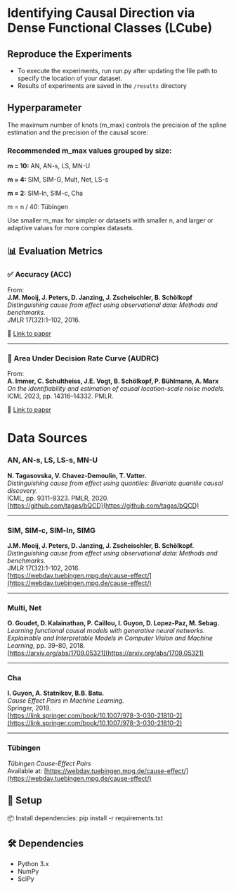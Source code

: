 # Identifying Causal Direction via Dense Functional Classes (LCube)


## Reproduce the Experiments
- To execute the experiments, run run.py after updating the file path to specify the location of your dataset.
-  Results of experiments are saved in the `/results` directory


##  **Hyperparameter** 

The maximum number of knots (m_max) controls the precision of the spline estimation and the precision of the causal score:

### Recommended m_max values grouped by size:

**m = 10:** AN, AN-s, LS, MN-U

**m = 4:**  SIM, SIM-G, Mult, Net, LS-s

**m = 2:** SIM-ln, SIM-c, Cha

 m = n / 40:  Tübingen

Use smaller m_max for simpler or datasets with smaller n, and larger or adaptive values for more complex datasets.

## 📊 Evaluation Metrics

### ✅ Accuracy (ACC)
From:  
**J.M. Mooij, J. Peters, D. Janzing, J. Zscheischler, B. Schölkopf**  
*Distinguishing cause from effect using observational data: Methods and benchmarks.*  
JMLR 17(32):1–102, 2016.

📎 [Link to paper](https://webdav.tuebingen.mpg.de/cause-effect/)

---

### 📐 Area Under Decision Rate Curve (AUDRC)
From:  
**A. Immer, C. Schultheiss, J.E. Vogt, B. Schölkopf, P. Bühlmann, A. Marx**  
*On the identifiability and estimation of causal location-scale noise models.*  
ICML 2023, pp. 14316–14332. PMLR.

📎 [Link to paper](https://proceedings.mlr.press/v202/immer23a.html)

# Data Sources

### AN, AN-s, LS, LS-s, MN-U  
**N. Tagasovska, V. Chavez-Demoulin, T. Vatter.**  
*Distinguishing cause from effect using quantiles: Bivariate quantile causal discovery.*  
ICML, pp. 9311–9323. PMLR, 2020.  
[https://github.com/tagas/bQCD](https://github.com/tagas/bQCD)

---

### SIM, SIM-c, SIM-ln, SIMG  
**J.M. Mooij, J. Peters, D. Janzing, J. Zscheischler, B. Schölkopf.**  
*Distinguishing cause from effect using observational data: Methods and benchmarks.*  
JMLR 17(32):1-102, 2016.  
[https://webdav.tuebingen.mpg.de/cause-effect/](https://webdav.tuebingen.mpg.de/cause-effect/)

---

### Multi, Net  
**O. Goudet, D. Kalainathan, P. Caillou, I. Guyon, D. Lopez-Paz, M. Sebag.**  
*Learning functional causal models with generative neural networks.*  
*Explainable and Interpretable Models in Computer Vision and Machine Learning*, pp. 39–80, 2018.  
[https://arxiv.org/abs/1709.05321](https://arxiv.org/abs/1709.05321)

---

### Cha  
**I. Guyon, A. Statnikov, B.B. Batu.**  
*Cause Effect Pairs in Machine Learning.*  
Springer, 2019.  
[https://link.springer.com/book/10.1007/978-3-030-21810-2](https://link.springer.com/book/10.1007/978-3-030-21810-2)

---

### Tübingen  
*Tübingen Cause-Effect Pairs*  
 Available at: [https://webdav.tuebingen.mpg.de/cause-effect/](https://webdav.tuebingen.mpg.de/cause-effect/)

## 🚀 Setup

📦 Install dependencies:
pip install -r requirements.txt

## 🛠️ **Dependencies**

- Python 3.x  
- NumPy  
- SciPy  




